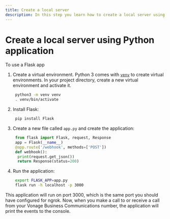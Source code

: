 ```yaml
---
title: Create a local server
description: In this step you learn how to create a local server using a Python application.
---
```


# Create a local server using Python application

To use a Flask app

1. Create a virtual environment. Python 3 comes with [`venv`](https://docs.python.org/3/library/venv.html#module-venv) to create virtual environments. In your project directory, create a new virtual environment and activate it.
        
    ```bash
     python3 -m venv venv
     . venv/bin/activate
    ```

2. Install Flask:

    ```bash
     pip install Flask
    ```

3. Create a new file called `app.py` and create the application:
    
    ```python
     from flask import Flask, request, Response
     app = Flask(__name__)
     @app.route('/webhook', methods=['POST'])
     def webhook():
      print(request.get_json())
      return Response(status=200)
    ```

4. Run the application:
    ```bash
     export FLASK_APP=app.py
     flask run -h localhost -p 3000
    ```

This application will run on port 3000, which is the same port you should have configured for ngrok. Now, when you make a call to or receive a call from your Vonage Business Communications number, the application will print the events to the console.
